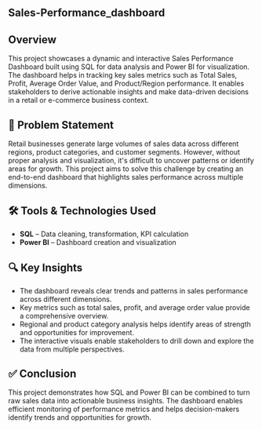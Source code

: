 ## Sales-Performance_dashboard
## Overview
This project showcases a dynamic and interactive Sales Performance Dashboard built using SQL for data analysis and Power BI for visualization. The dashboard helps in tracking key sales metrics such as Total Sales, Profit, Average Order Value, and Product/Region performance. It enables stakeholders to derive actionable insights and make data-driven decisions in a retail or e-commerce business context.
## 🧩 Problem Statement
Retail businesses generate large volumes of sales data across different regions, product categories, and customer segments. However, without proper analysis and visualization, it's difficult to uncover patterns or identify areas for growth. This project aims to solve this challenge by creating an end-to-end dashboard that highlights sales performance across multiple dimensions.
## 🛠️ Tools & Technologies Used
- **SQL** – Data cleaning, transformation, KPI calculation
- **Power BI** – Dashboard creation and visualization
## 🔍 Key Insights
- The dashboard reveals clear trends and patterns in sales performance across different dimensions.
- Key metrics such as total sales, profit, and average order value provide a comprehensive overview.
- Regional and product category analysis helps identify areas of strength and opportunities for improvement.
- The interactive visuals enable stakeholders to drill down and explore the data from multiple perspectives.
## ✅ Conclusion
This project demonstrates how SQL and Power BI can be combined to turn raw sales data into actionable business insights. The dashboard enables efficient monitoring of performance metrics and helps decision-makers identify trends and opportunities for growth.
